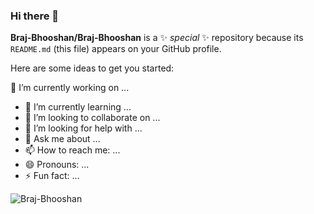 ### Hi there 👋


**Braj-Bhooshan/Braj-Bhooshan** is a ✨ _special_ ✨ repository because its `README.md` (this file) appears on your GitHub profile.

Here are some ideas to get you started:

🔭 I’m currently working on ...
- 🌱 I’m currently learning ...
- 👯 I’m looking to collaborate on ...
- 🤔 I’m looking for help with ...
- 💬 Ask me about ...
- 📫 How to reach me: ...
- 😄 Pronouns: ...
- ⚡ Fun fact: ...

<p><img align="left" src="https://github-readme-stats.vercel.app/api/top-langs?username=Braj-Bhooshan&show_icons=true&locale=en&layout=compact" alt="Braj-Bhooshan" /></p>

